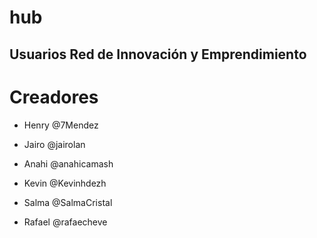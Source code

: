 # hub
Usuarios Red de Innovación y Emprendimiento
-
# Creadores
- Henry @7Mendez
- Jairo @jairolan
- Anahi @anahicamash
- Kevin @Kevinhdezh  
- Salma  @SalmaCristal

- Rafael @rafaecheve
